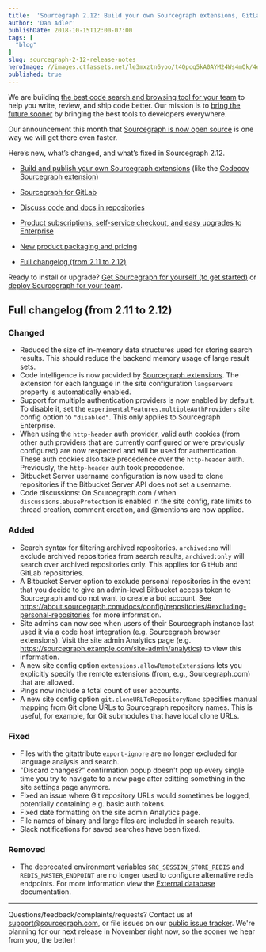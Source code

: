 ```yaml
---
title:  'Sourcegraph 2.12: Build your own Sourcegraph extensions, GitLab integration, code discussions, and self-service checkout'
author: 'Dan Adler'
publishDate: 2018-10-15T12:00-07:00
tags: [
  "blog"
]
slug: sourcegraph-2-12-release-notes
heroImage: //images.ctfassets.net/le3mxztn6yoo/t4Qpcq5kA0AYM24Ws4mOk/4edf5502a936bbec90c262fa00355aed/sourcegraph-mark.png
published: true
---
```


We are building [the best code search and browsing tool for your team](/) to help you write, review, and ship code better. Our mission is to [bring the future sooner](/plan) by bringing the best tools to developers everywhere.

Our announcement this month that [Sourcegraph is now open source](/blog/sourcegraph-is-now-open-source/) is one way we will get there even faster.

Here’s new, what’s changed, and what’s fixed in Sourcegraph 2.12.

- [Build and publish your own Sourcegraph extensions](/blog/extension-authoring) (like the [Codecov Sourcegraph extension](https://twitter.com/srcgraph/status/1038200208138502144))

- [Sourcegraph for GitLab](/blog/sourcegraph-for-gitlab)

- [Discuss code and docs in repositories](/blog/discuss-code-and-docs-in-repositories)

- [Product subscriptions, self-service checkout, and easy upgrades to Enterprise](/blog/product-subscriptions-and-license-keys)

- [New product packaging and pricing](/blog/pricing-and-package-changes)

- [Full changelog (from 2.11 to 2.12)](#full-changelog-from-211-to-212)

Ready to install or upgrade? [Get Sourcegraph for yourself (to get started)](/) or [deploy Sourcegraph for your team](/docs).

## Full changelog (from 2.11 to 2.12)

### Changed

- Reduced the size of in-memory data structures used for storing search results. This should reduce the backend memory usage of large result sets.
- Code intelligence is now provided by [Sourcegraph extensions](https://github.com/sourcegraph/sourcegraph-extension-api). The extension for each language in the site configuration `langservers` property is automatically enabled.
- Support for multiple authentication providers is now enabled by default. To disable it, set the `experimentalFeatures.multipleAuthProviders` site config option to `"disabled"`. This only applies to Sourcegraph Enterprise.
- When using the `http-header` auth provider, valid auth cookies (from other auth providers that are currently configured or were previously configured) are now respected and will be used for authentication. These auth cookies also take precedence over the `http-header` auth. Previously, the `http-header` auth took precedence.
- Bitbucket Server username configuration is now used to clone repositories if the Bitbucket Server API does not set a username.
- Code discussions: On Sourcegraph.com / when `discussions.abuseProtection` is enabled in the site config, rate limits to thread creation, comment creation, and @mentions are now applied.

### Added

- Search syntax for filtering archived repositories. `archived:no` will exclude archived repositories from search results, `archived:only` will search over archived repositories only. This applies for GitHub and GitLab repositories.
- A Bitbucket Server option to exclude personal repositories in the event that you decide to give an admin-level Bitbucket access token to Sourcegraph and do not want to create a bot account. See https://about.sourcegraph.com/docs/config/repositories/#excluding-personal-repositories for more information.
- Site admins can now see when users of their Sourcegraph instance last used it via a code host integration (e.g. Sourcegraph browser extensions). Visit the site admin Analytics page (e.g. https://sourcegraph.example.com/site-admin/analytics) to view this information.
- A new site config option `extensions.allowRemoteExtensions` lets you explicitly specify the remote extensions (from, e.g., Sourcegraph.com) that are allowed.
- Pings now include a total count of user accounts.
- A new site config option `git.cloneURLToRepositoryName` specifies manual mapping from Git clone URLs to Sourcegraph repository names. This is useful, for example, for Git submodules that have local clone URLs.

### Fixed

- Files with the gitattribute `export-ignore` are no longer excluded for language analysis and search.
- "Discard changes?" confirmation popup doesn't pop up every single time you try to navigate to a new page after editting something in the site settings page anymore.
- Fixed an issue where Git repository URLs would sometimes be logged, potentially containing e.g. basic auth tokens.
- Fixed date formatting on the site admin Analytics page.
- File names of binary and large files are included in search results.
- Slack notifications for saved searches have been fixed.

### Removed

- The deprecated environment variables `SRC_SESSION_STORE_REDIS` and `REDIS_MASTER_ENDPOINT` are no longer used to configure alternative redis endpoints. For more information view the [External database](https://about.sourcegraph.com/docs/config/external-database) documentation.



---

Questions/feedback/complaints/requests? Contact us at [support@sourcegraph.com](mailto:support@sourcegraph.com), or file issues on our [public issue tracker](https://github.com/sourcegraph/sourcegraph/issues). We're planning for our next release in November right now, so the sooner we hear from you, the better!
